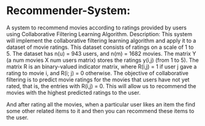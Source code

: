 # Recommender-System:

A system to recommend movies according to ratings provided by users using Collaborative Filtering Learning Algorithm.
Description: 
This system will implement the collaborative filtering learning algorithm and apply it to a dataset of movie ratings.
This dataset consists of ratings on a scale of 1 to 5. The dataset has n(u) = 943 users, and n(m) = 1682 movies.
The matrix Y (a num movies X num users matrix) stores the ratings y(i,j) (from 1 to 5).
The matrix R is an binary-valued indicator matrix, where R(i,j) = 1 if user j gave a rating to movie i, and R(i; j) = 0 otherwise.
The objective of collaborative filtering is to predict movie ratings for the movies that users have not yet rated, that is, the entries with R(i,j) = 0.
This will allow us to recommend the movies with the highest predicted ratings to the user.

And after rating all the movies, when a particular user likes  an item the find some other related items to it and then you can
recommend these items to the user.
